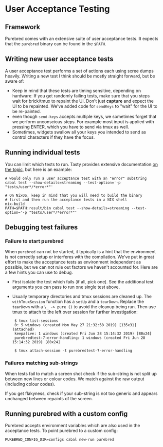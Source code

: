 # User Acceptance Testing

## Framework

Purebred comes with an extensive suite of user acceptance tests. It
expects that the `purebred` binary can be found in the `$PATH`.

## Writing new user acceptance tests

A user acceptance test performs a set of actions each using scree dumps heavily.
Writing a new test I think should be mostly straight forward, but be aware of:

* Keep in mind that these tests are timing sensitive, depending on hardware: If
  you get randomly failing tests, make sure that you steps wait for brick/tmux
  to repaint the UI. Don't just **capture** and expect the UI to be repainted.
  We've added code for `sendKeys` to "wait" for the UI to be re-painted.
* even though `send-keys` accepts multiple keys, we sometimes forget that we
  perform unconscious steps. For example most input is applied with pressing
  ENTER, which you have to send via tmux as well.
* Sometimes, widgets swallow all your keys you intended to send as control
  characters if they have the focus.
  
  
## Running individual tests

You can limit which tests to run. Tasty provides extensive documentation
[on the topic](https://github.com/feuerbach/tasty#patterns), but here is an
example:

    # would only run a user acceptance test with an "error" substring
    cabal test --show-details=streaming --test-option='-p "tests/user*/*error*"'
    
    # On NixOS, keep in mind that you will need to build the binary
    # first and then run the acceptance tests in a NIX shell
    nix-build
    PATH=$PATH:result/bin cabal test --show-details=streaming --test-option='-p "tests/user*/*error*"'

## Debugging test failures

### Failure to start purebred

When `purebred` can not be started, it typically is a hint that the
environment is not correctly setup or interferes with the
compilation. We've put in great effort to make the acceptance tests as
environment independent as possible, but we can not rule out factors
we haven't accounted for. Here are a few hints you can use to debug.

* First isolate the test which fails (if all, pick one). See the
  additional test arguments you can pass to run one single test above.

* Usually temporary directories and tmux sessions are cleaned up. The
  `withTmuxSession` function has a `setUp` and a `tearDown`. Replace
  the `tearDown` with a `\_ -> pure ()` to avoid the cleanup being
  run. Then use tmux to attach to the left over session for further
  investigation:

       $ tmux list-sessions
       0: 5 windows (created Mon May 27 21:32:58 2019) [135x31] (attached)
       keepalive: 1 windows (created Fri Jun 28 15:14:32 2019) [80x24]
       purebredtest-7-error-handling: 1 windows (created Fri Jun 28 15:14:32 2019) [80x24]

       $ tmux attach-session -t purebredtest-7-error-handling

### Failures matching sub-strings

When tests fail to match a screen shot check if the sub-string is not
split up between new lines or colour codes. We match against the raw
output (including colour codes).

If you get flakyness, check if your sub-string is not too generic and
appears unchanged between repaints of the screen.

## Running purebred with a custom config

Purebred accepts environment variables which are also used in the acceptance
tests. To point purebred to a custom config:

    PUREBRED_CONFIG_DIR=configs cabal new-run purebred
